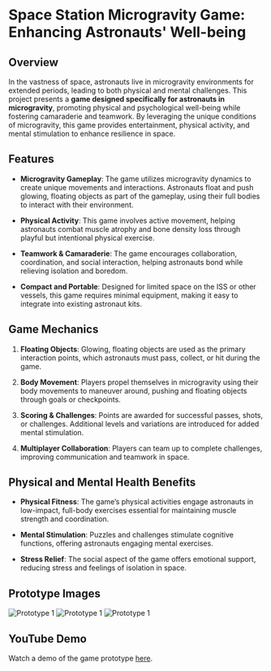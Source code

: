 # Space Station Microgravity Game: Enhancing Astronauts' Well-being

## Overview

In the vastness of space, astronauts live in microgravity environments for extended periods, leading to both physical and mental challenges. This project presents a **game designed specifically for astronauts in microgravity**, promoting physical and psychological well-being while fostering camaraderie and teamwork. By leveraging the unique conditions of microgravity, this game provides entertainment, physical activity, and mental stimulation to enhance resilience in space.

## Features

- **Microgravity Gameplay**: The game utilizes microgravity dynamics to create unique movements and interactions. Astronauts float and push glowing, floating objects as part of the gameplay, using their full bodies to interact with their environment.
  
- **Physical Activity**: This game involves active movement, helping astronauts combat muscle atrophy and bone density loss through playful but intentional physical exercise.

- **Teamwork & Camaraderie**: The game encourages collaboration, coordination, and social interaction, helping astronauts bond while relieving isolation and boredom.

- **Compact and Portable**: Designed for limited space on the ISS or other vessels, this game requires minimal equipment, making it easy to integrate into existing astronaut kits.

## Game Mechanics

1. **Floating Objects**: Glowing, floating objects are used as the primary interaction points, which astronauts must pass, collect, or hit during the game.
   
2. **Body Movement**: Players propel themselves in microgravity using their body movements to maneuver around, pushing and floating objects through goals or checkpoints.

3. **Scoring & Challenges**: Points are awarded for successful passes, shots, or challenges. Additional levels and variations are introduced for added mental stimulation.

4. **Multiplayer Collaboration**: Players can team up to complete challenges, improving communication and teamwork in space.

## Physical and Mental Health Benefits

- **Physical Fitness**: The game’s physical activities engage astronauts in low-impact, full-body exercises essential for maintaining muscle strength and coordination.
  
- **Mental Stimulation**: Puzzles and challenges stimulate cognitive functions, offering astronauts engaging mental exercises.

- **Stress Relief**: The social aspect of the game offers emotional support, reducing stress and feelings of isolation in space.

## Prototype Images

![Prototype 1](file-0wGyYc5JyF2ioG4evY8q5k2E)
![Prototype 1](file-0wGyYc5JyF2ioG4evY8q5k2E)
![Prototype 1](file-0wGyYc5JyF2ioG4evY8q5k2E)


## YouTube Demo

Watch a demo of the game prototype [here](https://youtu.be/urjKJIfleXM).
